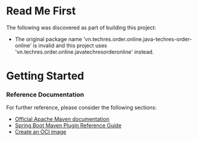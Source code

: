 # Read Me First
The following was discovered as part of building this project:

* The original package name 'vn.techres.order.online.java-techres-order-online' is invalid and this project uses 'vn.techres.order.online.javatechresorderonline' instead.

# Getting Started

### Reference Documentation
For further reference, please consider the following sections:

* [Official Apache Maven documentation](https://maven.apache.org/guides/index.html)
* [Spring Boot Maven Plugin Reference Guide](https://docs.spring.io/spring-boot/docs/3.2.1/maven-plugin/reference/html/)
* [Create an OCI image](https://docs.spring.io/spring-boot/docs/3.2.1/maven-plugin/reference/html/#build-image)

